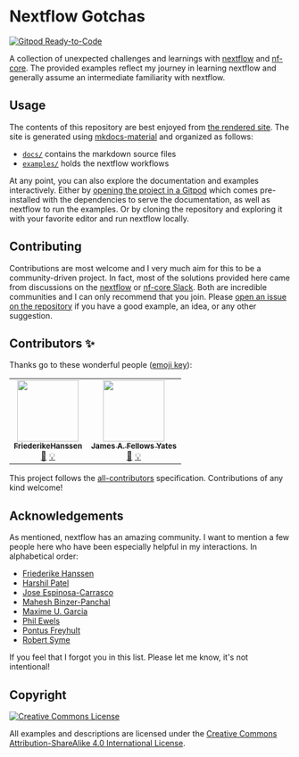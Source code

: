 # Nextflow Gotchas

[![Gitpod Ready-to-Code](https://img.shields.io/badge/Gitpod-Ready--to--Code-blue?logo=gitpod)](https://gitpod.io/#https://github.com/Midnighter/nextflow-gotchas)

A collection of unexpected challenges and learnings with [nextflow](https://nextflow.io/) and [nf-core](https://nf-co.re/). The provided examples reflect my journey in learning nextflow and generally assume an intermediate familiarity with nextflow.

## Usage

The contents of this repository are best enjoyed from [the rendered site](https://midnighter.github.io/nextflow-gotchas). The site is generated using [mkdocs-material](https://squidfunk.github.io/mkdocs-material/) and organized as follows:

-   [`docs/`](docs/) contains the markdown source files
-   [`examples/`](examples/) holds the nextflow workflows

At any point, you can also explore the documentation and examples interactively. Either by [opening the project in a Gitpod]() which comes pre-installed with the dependencies to serve the documentation, as well as nextflow to run the examples. Or by cloning the repository and exploring it with your favorite editor and run nextflow locally.

## Contributing

Contributions are most welcome and I very much aim for this to be a community-driven project. In fact, most of the solutions provided here came from discussions on the [nextflow](https://join.slack.com/t/nextflow/shared_invite/zt-11iwlxtw5-R6SNBpVksOJAx5sPOXNrZg) or [nf-core Slack](https://nfcore.slack.com/). Both are incredible communities and I can only recommend that you join. Please [open an issue on the repository](https://github.com/Midnighter/nextflow-gotchas/issues) if you have a good example, an idea, or any other suggestion.

## Contributors ✨

Thanks go to these wonderful people ([emoji key](https://allcontributors.org/docs/en/emoji-key)):

<!-- ALL-CONTRIBUTORS-LIST:START - Do not remove or modify this section -->
<!-- prettier-ignore-start -->
<!-- markdownlint-disable -->
<table>
  <tr>
    <td align="center"><a href="https://github.com/FriederikeHanssen"><img src="https://avatars.githubusercontent.com/u/12273093?v=4?s=110" width="110px;" alt=""/><br /><sub><b>FriederikeHanssen</b></sub></a><br /><a href="https://github.com/Midnighter/nextflow-gotchas/commits?author=FriederikeHanssen" title="Documentation">📖</a> <a href="#example-FriederikeHanssen" title="Examples">💡</a></td>
    <td align="center"><a href="https://github.com/jfy133"><img src="https://avatars.githubusercontent.com/u/17950287?v=4?s=110" width="110px;" alt=""/><br /><sub><b>James A. Fellows Yates</b></sub></a><br /><a href="https://github.com/Midnighter/nextflow-gotchas/commits?author=jfy133" title="Documentation">📖</a> <a href="#example-jfy133" title="Examples">💡</a></td>
  </tr>
</table>

<!-- markdownlint-restore -->
<!-- prettier-ignore-end -->

<!-- ALL-CONTRIBUTORS-LIST:END -->

This project follows the [all-contributors](https://github.com/all-contributors/all-contributors) specification. Contributions of any kind welcome!

## Acknowledgements

As mentioned, nextflow has an amazing community. I want to mention a few people here who have been especially helpful in my interactions. In alphabetical order:

-   [Friederike Hanssen](https://github.com/FriederikeHanssen)
-   [Harshil Patel](https://github.com/drpatelh)
-   [Jose Espinosa-Carrasco](https://github.com/JoseEspinosa)
-   [Mahesh Binzer-Panchal](https://github.com/mahesh-panchal)
-   [Maxime U. Garcia](https://github.com/maxulysse)
-   [Phil Ewels](https://github.com/ewels)
-   [Pontus Freyhult](https://github.com/pontus)
-   [Robert Syme](https://github.com/robsyme)

If you feel that I forgot you in this list. Please let me know, it's not intentional!

## Copyright

<a rel="license" href="http://creativecommons.org/licenses/by-sa/4.0/"><img alt="Creative Commons License" style="border-width:0" src="https://i.creativecommons.org/l/by-sa/4.0/88x31.png" /></a>

All examples and descriptions are licensed under the <a rel="license" href="http://creativecommons.org/licenses/by-sa/4.0/">Creative Commons Attribution-ShareAlike 4.0 International License</a>.
